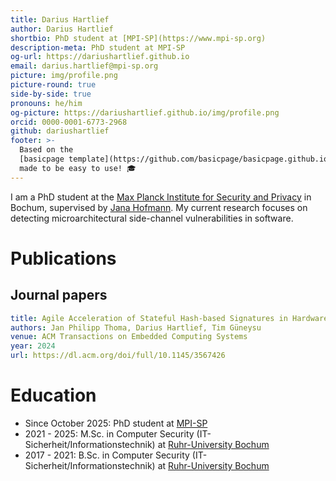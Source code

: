 ```yaml
---
title: Darius Hartlief
author: Darius Hartlief
shortbio: PhD student at [MPI-SP](https://www.mpi-sp.org)
description-meta: PhD student at MPI-SP
og-url: https://dariushartlief.github.io
email: darius.hartlief@mpi-sp.org
picture: img/profile.png
picture-round: true
side-by-side: true
pronouns: he/him
og-picture: https://dariushartlief.github.io/img/profile.png
orcid: 0000-0001-6773-2968
github: dariushartlief
footer: >-
  Based on the
  [basicpage template](https://github.com/basicpage/basicpage.github.io),
  made to be easy to use! 🎓
---
```


I am a PhD student at the [Max Planck Institute for Security and Privacy](https://mpi-sp.org) in Bochum, supervised by [Jana Hofmann](https://janahofmann.github.io/). My current research focuses on detecting microarchitectural side-channel vulnerabilities in software.

# Publications

## Journal papers

``` yaml {.paper}
title: Agile Acceleration of Stateful Hash-based Signatures in Hardware
authors: Jan Philipp Thoma, Darius Hartlief, Tim Güneysu
venue: ACM Transactions on Embedded Computing Systems
year: 2024
url: https://dl.acm.org/doi/full/10.1145/3567426
```

# Education

- Since October 2025: PhD student at [MPI-SP](https://mpi-sp.org)
- 2021 - 2025: M.Sc. in Computer Security (IT-Sicherheit/Informationstechnik) at [Ruhr-University Bochum](https://ruhr-uni-bochum.de/en)
- 2017 - 2021: B.Sc. in Computer Security (IT-Sicherheit/Informationstechnik) at [Ruhr-University Bochum](https://ruhr-uni-bochum.de/en)
